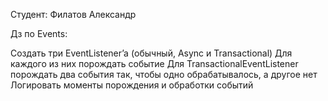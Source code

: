 Студент: Филатов Александр

Дз по Events:

Создать три EventListener’a (обычный, Async и Transactional)
Для каждого из них порождать событие
Для TransactionalEventListener порождать два события так, чтобы одно обрабатывалось, а другое нет
Логировать моменты порождения и обработки событий
